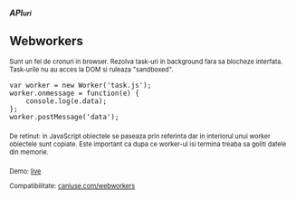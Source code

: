 ##### API<small>uri</small>
## Webworkers

<p style="font-size:80%;">Sunt un fel de cronuri in browser. Rezolva task-uri in background fara sa blocheze interfata. Task-urile nu au acces la DOM si ruleaza "sandboxed".</p>

```
var worker = new Worker('task.js');
worker.onmessage = function(e) {
	console.log(e.data);
};
worker.postMessage('data');
```
<p style="margin-top:20px; font-size:80%;">De retinut: in JavaScript obiectele se paseaza prin referinta dar in interiorul unui worker obiectele sunt copiate. Este important ca dupa ce worker-ul isi termina treaba sa goliti datele din memorie.</p>


<p style="margin-top:20px; font-size:80%;">Demo: <a href="webworkers.html">live</a></p>
<p style="font-size:80%;">Compatibilitate: <a href="http://caniuse.com/webworkers">caniuse.com/webworkers</a></p>
